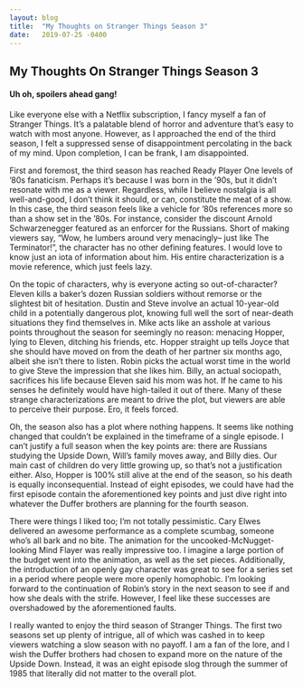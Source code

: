 ```yaml
---
layout: blog
title:  "My Thoughts on Stranger Things Season 3"
date:   2019-07-25 -0400
---
```


## My Thoughts On Stranger Things Season 3

#### **Uh oh, spoilers ahead gang!**

Like everyone else with a Netflix subscription, I fancy myself a fan of Stranger Things. It’s a palatable blend of horror and adventure that’s easy to watch with most anyone. However, as I approached the end of the third season, I felt a suppressed sense of disappointment percolating in the back of my mind. Upon completion, I can be frank, I am disappointed.

First and foremost, the third season has reached Ready Player One levels of ’80s fanaticism. Perhaps it’s because I was born in the ’90s, but it didn’t resonate with me as a viewer. Regardless, while I believe nostalgia is all well-and-good, I don’t think it should, or can, constitute the meat of a show. In this case, the third season feels like a vehicle for ’80s references more so than a show set in the ’80s. For instance, consider the discount Arnold Schwarzenegger featured as an enforcer for the Russians. Short of making viewers say, “Wow, he lumbers around very menacingly– just like The Terminator!”, the character has no other defining features. I would love to know just an iota of information about him. His entire characterization is a movie reference, which just feels lazy.

On the topic of characters, why is everyone acting so out-of-character? Eleven kills a baker’s dozen Russian soldiers without remorse or the slightest bit of hesitation. Dustin and Steve involve an actual 10-year-old child in a potentially dangerous plot, knowing full well the sort of near-death situations they find themselves in. Mike acts like an asshole at various points throughout the season for seemingly no reason: menacing Hopper, lying to Eleven, ditching his friends, etc. Hopper straight up tells Joyce that she should have moved on from the death of her partner six months ago, albeit she isn’t there to listen. Robin picks the actual worst time in the world to give Steve the impression that she likes him. Billy, an actual sociopath, sacrifices his life because Eleven said his mom was hot. If he came to his senses he definitely would have high-tailed it out of there. Many of these strange characterizations are meant to drive the plot, but viewers are able to perceive their purpose. Ero, it feels forced.

Oh, the season also has a plot where nothing happens. It seems like nothing changed that couldn’t be explained in the timeframe of a single episode. I can’t justify a full season when the key points are: there are Russians studying the Upside Down, Will’s family moves away, and Billy dies. Our main cast of children do very little growing up, so that’s not a justification either. Also, Hopper is 100% still alive at the end of the season, so his death is equally inconsequential. Instead of eight episodes, we could have had the first episode contain the aforementioned key points and just dive right into whatever the Duffer brothers are planning for the fourth season.

There were things I liked too; I’m not totally pessimistic. Cary Elwes delivered an awesome performance as a complete scumbag, someone who’s all bark and no bite. The animation for the uncooked-McNugget-looking Mind Flayer was really impressive too. I imagine a large portion of the budget went into the animation, as well as the set pieces. Additionally, the introduction of an openly gay character was great to see for a series set in a period where people were more openly homophobic. I’m looking forward to the continuation of Robin’s story in the next season to see if and how she deals with the strife. However, I feel like these successes are overshadowed by the aforementioned faults.

I really wanted to enjoy the third season of Stranger Things. The first two seasons set up plenty of intrigue, all of which was cashed in to keep viewers watching a slow season with no payoff. I am a fan of the lore, and I wish the Duffer brothers had chosen to expand more on the nature of the Upside Down. Instead, it was an eight episode slog through the summer of 1985 that literally did not matter to the overall plot.

